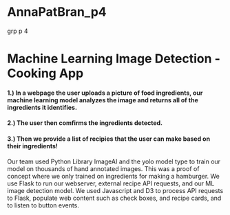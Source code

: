 # AnnaPatBran_p4
grp p 4

<h1> Machine Learning Image Detection - Cooking App </h1>

<h4> 1.) In a webpage the user uploads a picture of food ingredients, our machine learning model analyzes the image 
and returns all of the ingredients it identifies.</h4> 
<h4> 2.) The user then comfirms the ingredients detected. </h4> 
<h4> 3.) Then we provide a list of recipies that the user can make based on their ingredients! </h4>


Our team used Python Library ImageAI and the yolo model type to train our model on thousands of hand annotated images.
This was a proof of concept where we only trained on ingredients for making a hamburger. 
We use Flask to run our webserver, external recipe API requests, and our ML image detection model. 
We used Javascript and D3 to process API requests to Flask, populate web content such as 
check boxes, and recipe cards, and to listen to button events. 
